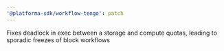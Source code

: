 ```yaml
---
'@platforma-sdk/workflow-tengo': patch
---
```


Fixes deadlock in exec between a storage and compute quotas, leading to sporadic freezes of block workflows
